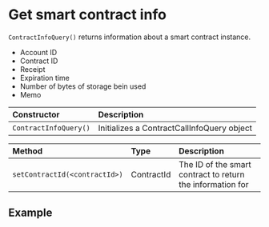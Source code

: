 # Get smart contract info

`ContractInfoQuery()` returns information about a smart contract instance.

* Account ID
* Contract ID
* Receipt
* Expiration time
* Number of bytes of storage bein used
* Memo

| Constructor | Description |
| :--- | :--- |
| `ContractInfoQuery()` | Initializes a ContractCallInfoQuery object |

| Method | Type | Description |
| :--- | :--- | :--- |
| `setContractId(<contractId>)` | ContractId | The ID of the smart contract to return the information for |

## Example

```java

```

